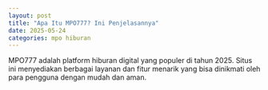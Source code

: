 ```yaml
---
layout: post
title: "Apa Itu MPO777? Ini Penjelasannya"
date: 2025-05-24
categories: mpo hiburan
---
```


MPO777 adalah platform hiburan digital yang populer di tahun 2025. Situs ini menyediakan berbagai layanan dan fitur menarik yang bisa dinikmati oleh para pengguna dengan mudah dan aman.
